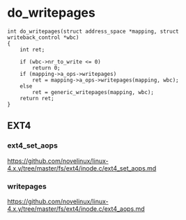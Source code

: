 # do_writepages

```
int do_writepages(struct address_space *mapping, struct writeback_control *wbc)
{
	int ret;

	if (wbc->nr_to_write <= 0)
		return 0;
	if (mapping->a_ops->writepages)
		ret = mapping->a_ops->writepages(mapping, wbc);
	else
		ret = generic_writepages(mapping, wbc);
	return ret;
}
```

## EXT4

### ext4_set_aops

https://github.com/novelinux/linux-4.x.y/tree/master/fs/ext4/inode.c/ext4_set_aops.md

### writepages

https://github.com/novelinux/linux-4.x.y/tree/master/fs/ext4/inode.c/ext4_aops.md
